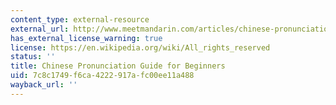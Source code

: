 ```yaml
---
content_type: external-resource
external_url: http://www.meetmandarin.com/articles/chinese-pronunciation-guide.html
has_external_license_warning: true
license: https://en.wikipedia.org/wiki/All_rights_reserved
status: ''
title: Chinese Pronunciation Guide for Beginners
uid: 7c8c1749-f6ca-4222-917a-fc00ee11a488
wayback_url: ''
---
```

